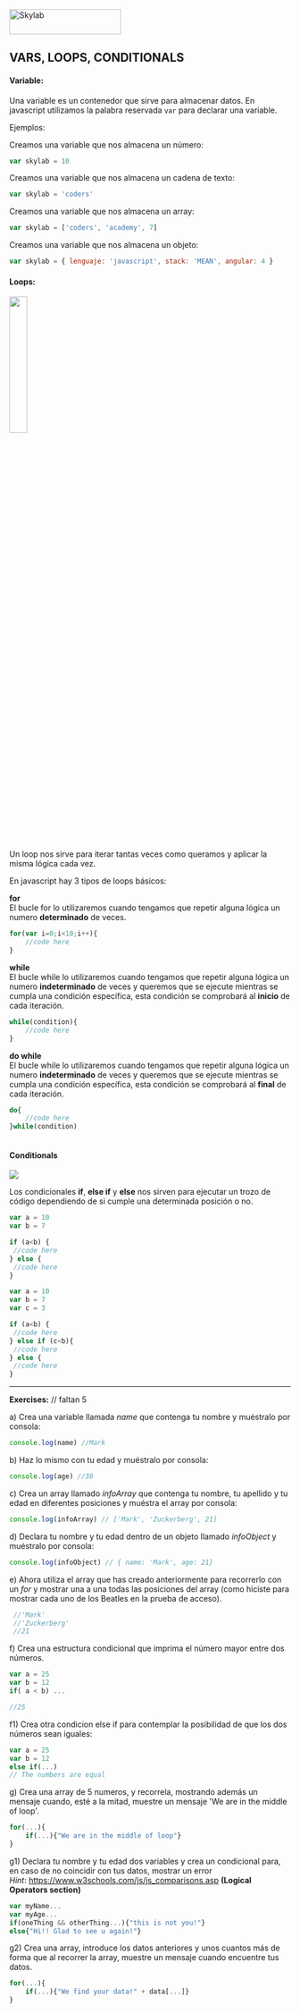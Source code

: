 <img src="http://www.skylabcoders.com/images/403/default.png" alt="Skylab" style="width:200px;height:45px;">

## VARS, LOOPS, CONDITIONALS

#### Variable:

Una variable es un contenedor que sirve para almacenar datos.
En javascript utilizamos la palabra reservada ``` var ``` para declarar una variable. 

Ejemplos:

Creamos una variable que nos almacena un número:
```javascript
var skylab = 10
```

Creamos una variable que nos almacena un cadena de texto:
```javascript
var skylab = 'coders'
```

Creamos una variable que nos almacena un array:
```javascript
var skylab = ['coders', 'academy', 7]
```

Creamos una variable que nos almacena un objeto:
```javascript
var skylab = { lenguaje: 'javascript', stack: 'MEAN', angular: 4 }
```

#### Loops:

<img src="http://3.bp.blogspot.com/-f6yRbQQ_lCU/VXaV3w5WEbI/AAAAAAAAAJI/0-czJApvhEc/s1600/C-For-Loop-Statement.jpg" style="width:25%;height:25%;">


Un loop nos sirve para iterar tantas veces como queramos y aplicar la misma lógica cada vez.

En javascript hay 3 tipos de loops básicos:

**for**  
El bucle for lo utilizaremos cuando tengamos que repetir alguna lógica un numero **determinado** de veces.
```javascript
for(var i=0;i<10;i++){
    //code here
}
```

**while**   
El bucle while lo utilizaremos cuando tengamos que repetir alguna lógica un numero **indeterminado** de veces y queremos que se ejecute mientras se cumpla una condición específica, esta condición se comprobará al **inicio** de cada iteración.

```javascript
while(condition){
    //code here
}
```

**do while**  
El bucle while lo utilizaremos cuando tengamos que repetir alguna lógica un numero **indeterminado** de veces y queremos que se ejecute mientras se cumpla una condición específica, esta condición se comprobará al **final** de cada iteración.
```javascript
do{
    //code here
}while(condition)
    
```


#### Conditionals
<img src="http://cess.nyu.edu/wp-content/uploads/2012/01/ifcond.jpg" >


Los condicionales **if**, **else if** y **else** nos sirven para ejecutar un trozo de código dependiendo de si cumple una determinada posición o no.

```javascript
var a = 10
var b = 7

if (a<b) {
 //code here
} else {
 //code here
}
```


```javascript
var a = 10
var b = 7
var c = 3

if (a<b) {
 //code here
} else if (c<b){
 //code here
} else {
 //code here
}
```

---

**Exercises:** // faltan 5

a) Crea una variable llamada _name_ que contenga tu nombre y muéstralo por consola: 

```javascript
console.log(name) //Mark
```

b) Haz lo mismo con tu edad y muéstralo por consola:

```javascript
console.log(age) //38
```

c) Crea un array llamado _infoArray_ que contenga tu nombre, tu apellido y tu edad en diferentes posiciones y muéstra el array por consola:

```javascript
console.log(infoArray) // ['Mark', 'Zuckerberg', 21]
```

d) Declara tu nombre y tu edad dentro de un objeto llamado _infoObject_ y muéstralo por consola:

```javascript
console.log(infoObject) // { name: 'Mark', age: 21}
```

e) Ahora utiliza el array que has creado anteriormente para recorrerlo con un _for_ y mostrar una a una todas las posiciones del array (como hiciste para mostrar cada uno de los Beatles en la prueba de acceso).

```javascript
 //'Mark'
 //'Zuckerberg'
 //21
```

f) Crea una estructura condicional que imprima el número mayor entre dos números.

```javascript
var a = 25
var b = 12
if( a < b) ...

//25
```

f1) Crea otra condicion else if para contemplar la posibilidad de que los dos números sean iguales:

```javascript
var a = 25
var b = 12
else if(...)
// The numbers are equal
```

g) Crea una array de 5 numeros, y recorrela, mostrando además un mensaje cuando, esté a la mitad, muestre un mensaje 'We are in the middle of loop'.

```javascript
for(...){
    if(...){"We are in the middle of loop"}
}
```

g1) Declara tu nombre y tu edad dos variables y crea un condicional para, en caso de no coincidir con tus datos, mostrar un error<br>
_Hint_: https://www.w3schools.com/js/js_comparisons.asp **(Logical Operators section)**

```javascript
var myName...
var myAge...
if(oneThing && otherThing...){"this is not you!"}
else{"Hi!! Glad to see u again!"}
```

g2) Crea una array, introduce los datos anteriores y unos cuantos más de forma que al recorrer la array, muestre un mensaje cuando encuentre tus datos.

```javascript
for(...){
    if(...){"We find your data!" + data[...]}
}
```
